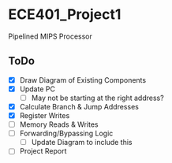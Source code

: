 # ECE401_Project1
Pipelined MIPS Processor

## ToDo
- [x] Draw Diagram of Existing Components
- [x] Update PC
    - [ ] May not be starting at the right address?
- [x] Calculate Branch & Jump Addresses
- [x] Register Writes
- [ ] Memory Reads & Writes
- [ ] Forwarding/Bypassing Logic
	- [ ] Update Diagram to include this
- [ ] Project Report
